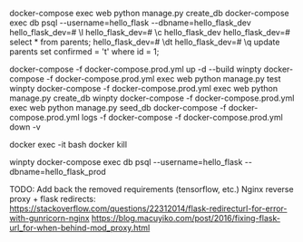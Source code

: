 docker-compose exec web python manage.py create_db
docker-compose exec db psql --username=hello_flask --dbname=hello_flask_dev
  hello_flask_dev=# \l
  hello_flask_dev=# \c hello_flask_dev
  hello_flask_dev=# select * from parents;
  hello_flask_dev=# \dt
  hello_flask_dev=# \q
  update parents set confirmed = 't' where id = 1;

docker-compose -f docker-compose.prod.yml up -d --build
winpty docker-compose -f docker-compose.prod.yml exec web python manage.py test
winpty docker-compose -f docker-compose.prod.yml exec web python manage.py create_db
winpty docker-compose -f docker-compose.prod.yml exec web python manage.py seed_db
docker-compose -f docker-compose.prod.yml logs -f
docker-compose -f docker-compose.prod.yml down -v

docker exec -it <container name> bash
docker kill <container name>

winpty docker-compose exec db psql --username=hello_flask --dbname=hello_flask_prod



TODO:
Add back the removed requirements (tensorflow, etc.)
Nginx reverse proxy + flask redirects:
https://stackoverflow.com/questions/22312014/flask-redirecturl-for-error-with-gunricorn-nginx
https://blog.macuyiko.com/post/2016/fixing-flask-url_for-when-behind-mod_proxy.html
